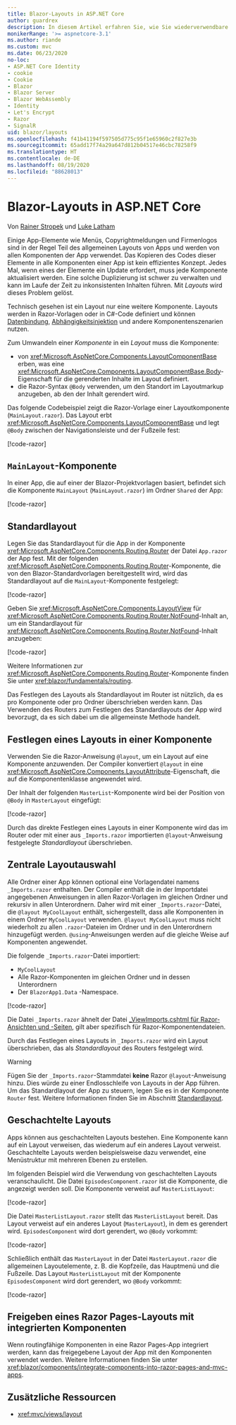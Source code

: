```yaml
---
title: Blazor-Layouts in ASP.NET Core
author: guardrex
description: In diesem Artikel erfahren Sie, wie Sie wiederverwendbare Layoutkomponenten für Blazor-Apps erstellen.
monikerRange: '>= aspnetcore-3.1'
ms.author: riande
ms.custom: mvc
ms.date: 06/23/2020
no-loc:
- ASP.NET Core Identity
- cookie
- Cookie
- Blazor
- Blazor Server
- Blazor WebAssembly
- Identity
- Let's Encrypt
- Razor
- SignalR
uid: blazor/layouts
ms.openlocfilehash: f41b41194f597505d775c95f1e65960c2f827e3b
ms.sourcegitcommit: 65add17f74a29a647d812b04517e46cbc78258f9
ms.translationtype: HT
ms.contentlocale: de-DE
ms.lasthandoff: 08/19/2020
ms.locfileid: "88628013"
---
```

# <a name="aspnet-core-no-locblazor-layouts"></a>Blazor-Layouts in ASP.NET Core

Von [Rainer Stropek](https://www.timecockpit.com) und [Luke Latham](https://github.com/guardrex)

Einige App-Elemente wie Menüs, Copyrightmeldungen und Firmenlogos sind in der Regel Teil des allgemeinen Layouts von Apps und werden von allen Komponenten der App verwendet. Das Kopieren des Codes dieser Elemente in alle Komponenten einer App ist kein effizientes Konzept. Jedes Mal, wenn eines der Elemente ein Update erfordert, muss jede Komponente aktualisiert werden. Eine solche Duplizierung ist schwer zu verwalten und kann im Laufe der Zeit zu inkonsistenten Inhalten führen. Mit *Layouts* wird dieses Problem gelöst.

Technisch gesehen ist ein Layout nur eine weitere Komponente. Layouts werden in Razor-Vorlagen oder in C#-Code definiert und können [Datenbindung](xref:blazor/components/data-binding), [Abhängigkeitsinjektion](xref:blazor/fundamentals/dependency-injection) und andere Komponentenszenarien nutzen.

Zum Umwandeln einer *Komponente* in ein *Layout* muss die Komponente:

* von <xref:Microsoft.AspNetCore.Components.LayoutComponentBase> erben, was eine <xref:Microsoft.AspNetCore.Components.LayoutComponentBase.Body>-Eigenschaft für die gerenderten Inhalte im Layout definiert.
* die Razor-Syntax `@Body` verwenden, um den Standort im Layoutmarkup anzugeben, ab den der Inhalt gerendert wird.

Das folgende Codebeispiel zeigt die Razor-Vorlage einer Layoutkomponente (`MainLayout.razor`). Das Layout erbt <xref:Microsoft.AspNetCore.Components.LayoutComponentBase> und legt `@Body` zwischen der Navigationsleiste und der Fußzeile fest:

[!code-razor[](layouts/sample_snapshot/3.x/MainLayout.razor?highlight=1,13)]

## <a name="mainlayout-component"></a>`MainLayout`-Komponente

In einer App, die auf einer der Blazor-Projektvorlagen basiert, befindet sich die Komponente `MainLayout` (`MainLayout.razor`) im Ordner `Shared` der App:

[!code-razor[](./common/samples/3.x/BlazorWebAssemblySample/Shared/MainLayout.razor)]

## <a name="default-layout"></a>Standardlayout

Legen Sie das Standardlayout für die App in der Komponente <xref:Microsoft.AspNetCore.Components.Routing.Router> der Datei `App.razor` der App fest. Mit der folgenden <xref:Microsoft.AspNetCore.Components.Routing.Router>-Komponente, die von den Blazor-Standardvorlagen bereitgestellt wird, wird das Standardlayout auf die `MainLayout`-Komponente festgelegt:

[!code-razor[](layouts/sample_snapshot/3.x/App1.razor?highlight=3)]

Geben Sie <xref:Microsoft.AspNetCore.Components.LayoutView> für <xref:Microsoft.AspNetCore.Components.Routing.Router.NotFound>-Inhalt an, um ein Standardlayout für <xref:Microsoft.AspNetCore.Components.Routing.Router.NotFound>-Inhalt anzugeben:

[!code-razor[](layouts/sample_snapshot/3.x/App2.razor?highlight=6-9)]

Weitere Informationen zur <xref:Microsoft.AspNetCore.Components.Routing.Router>-Komponente finden Sie unter <xref:blazor/fundamentals/routing>.

Das Festlegen des Layouts als Standardlayout im Router ist nützlich, da es pro Komponente oder pro Ordner überschrieben werden kann. Das Verwenden des Routers zum Festlegen des Standardlayouts der App wird bevorzugt, da es sich dabei um die allgemeinste Methode handelt.

## <a name="specify-a-layout-in-a-component"></a>Festlegen eines Layouts in einer Komponente

Verwenden Sie die Razor-Anweisung `@layout`, um ein Layout auf eine Komponente anzuwenden. Der Compiler konvertiert `@layout` in eine <xref:Microsoft.AspNetCore.Components.LayoutAttribute>-Eigenschaft, die auf die Komponentenklasse angewendet wird.

Der Inhalt der folgenden `MasterList`-Komponente wird bei der Position von `@Body` in `MasterLayout` eingefügt:

[!code-razor[](layouts/sample_snapshot/3.x/MasterList.razor?highlight=1)]

Durch das direkte Festlegen eines Layouts in einer Komponente wird das im Router oder mit einer aus `_Imports.razor` importierten `@layout`-Anweisung festgelegte *Standardlayout* überschrieben.

## <a name="centralized-layout-selection"></a>Zentrale Layoutauswahl

Alle Ordner einer App können optional eine Vorlagendatei namens `_Imports.razor` enthalten. Der Compiler enthält die in der Importdatei angegebenen Anweisungen in allen Razor-Vorlagen im gleichen Ordner und rekursiv in allen Unterordnern. Daher wird mit einer `_Imports.razor`-Datei, die `@layout MyCoolLayout` enthält, sichergestellt, dass alle Komponenten in einem Ordner `MyCoolLayout` verwenden. `@layout MyCoolLayout` muss nicht wiederholt zu allen `.razor`-Dateien im Ordner und in den Unterordnern hinzugefügt werden. `@using`-Anweisungen werden auf die gleiche Weise auf Komponenten angewendet.

Die folgende `_Imports.razor`-Datei importiert:

* `MyCoolLayout`
* Alle Razor-Komponenten im gleichen Ordner und in dessen Unterordnern
* Der `BlazorApp1.Data` -Namespace.
 
[!code-razor[](layouts/sample_snapshot/3.x/_Imports.razor)]

Die Datei `_Imports.razor` ähnelt der Datei [_ViewImports.cshtml für Razor-Ansichten und -Seiten](xref:mvc/views/layout#importing-shared-directives), gilt aber spezifisch für Razor-Komponentendateien.

Durch das Festlegen eines Layouts in `_Imports.razor` wird ein Layout überschrieben, das als *Standardlayout* des Routers festgelegt wird.

> [!WARNING]
> Fügen Sie der `_Imports.razor`-Stammdatei **keine** Razor `@layout`-Anweisung hinzu. Dies würde zu einer Endlosschleife von Layouts in der App führen. Um das Standardlayout der App zu steuern, legen Sie es in der Komponente `Router` fest. Weitere Informationen finden Sie im Abschnitt [Standardlayout](#default-layout).

## <a name="nested-layouts"></a>Geschachtelte Layouts

Apps können aus geschachtelten Layouts bestehen. Eine Komponente kann auf ein Layout verweisen, das wiederum auf ein anderes Layout verweist. Geschachtelte Layouts werden beispielsweise dazu verwendet, eine Menüstruktur mit mehreren Ebenen zu erstellen.

Im folgenden Beispiel wird die Verwendung von geschachtelten Layouts veranschaulicht. Die Datei `EpisodesComponent.razor` ist die Komponente, die angezeigt werden soll. Die Komponente verweist auf `MasterListLayout`:

[!code-razor[](layouts/sample_snapshot/3.x/EpisodesComponent.razor?highlight=1)]

Die Datei `MasterListLayout.razor` stellt das `MasterListLayout` bereit. Das Layout verweist auf ein anderes Layout (`MasterLayout`), in dem es gerendert wird. `EpisodesComponent` wird dort gerendert, wo `@Body` vorkommt:

[!code-razor[](layouts/sample_snapshot/3.x/MasterListLayout.razor?highlight=1,9)]

Schließlich enthält das `MasterLayout` in der Datei `MasterLayout.razor` die allgemeinen Layoutelemente, z. B. die Kopfzeile, das Hauptmenü und die Fußzeile. Das Layout `MasterListLayout` mit der Komponente `EpisodesComponent` wird dort gerendert, wo `@Body` vorkommt:

[!code-razor[](layouts/sample_snapshot/3.x/MasterLayout.razor?highlight=6)]

## <a name="share-a-no-locrazor-pages-layout-with-integrated-components"></a>Freigeben eines Razor Pages-Layouts mit integrierten Komponenten

Wenn routingfähige Komponenten in eine Razor Pages-App integriert werden, kann das freigegebene Layout der App mit den Komponenten verwendet werden. Weitere Informationen finden Sie unter <xref:blazor/components/integrate-components-into-razor-pages-and-mvc-apps>.

## <a name="additional-resources"></a>Zusätzliche Ressourcen

* <xref:mvc/views/layout>
